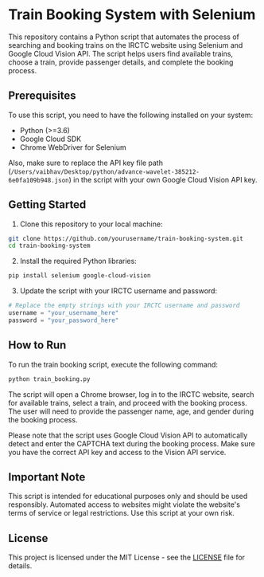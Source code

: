 # Train Booking System with Selenium

This repository contains a Python script that automates the process of searching and booking trains on the IRCTC website using Selenium and Google Cloud Vision API. The script helps users find available trains, choose a train, provide passenger details, and complete the booking process.

## Prerequisites

To use this script, you need to have the following installed on your system:

- Python (>=3.6)
- Google Cloud SDK
- Chrome WebDriver for Selenium

Also, make sure to replace the API key file path (`/Users/vaibhav/Desktop/python/advance-wavelet-385212-6e0fa109b948.json`) in the script with your own Google Cloud Vision API key.

## Getting Started

1. Clone this repository to your local machine:

```bash
git clone https://github.com/yourusername/train-booking-system.git
cd train-booking-system
```

2. Install the required Python libraries:

```bash
pip install selenium google-cloud-vision
```

3. Update the script with your IRCTC username and password:

```python
# Replace the empty strings with your IRCTC username and password
username = "your_username_here"
password = "your_password_here"
```

## How to Run

To run the train booking script, execute the following command:

```bash
python train_booking.py
```

The script will open a Chrome browser, log in to the IRCTC website, search for available trains, select a train, and proceed with the booking process. The user will need to provide the passenger name, age, and gender during the booking process.

Please note that the script uses Google Cloud Vision API to automatically detect and enter the CAPTCHA text during the booking process. Make sure you have the correct API key and access to the Vision API service.

## Important Note

This script is intended for educational purposes only and should be used responsibly. Automated access to websites might violate the website's terms of service or legal restrictions. Use this script at your own risk.

## License

This project is licensed under the MIT License - see the [LICENSE](LICENSE) file for details.
